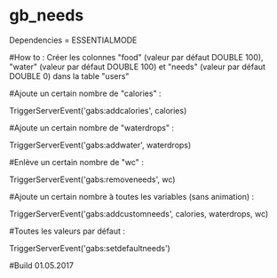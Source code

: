 # gb_needs
Dependencies = ESSENTIALMODE

#How to :
Créer les colonnes "food" (valeur par défaut DOUBLE 100), "water" (valeur par défaut DOUBLE 100) et "needs" (valeur par défaut DOUBLE 0) dans la table "users"

#Ajoute un certain nombre de "calories" :

TriggerServerEvent('gabs:addcalories', calories)

#Ajoute un certain nombre de "waterdrops" :

TriggerServerEvent('gabs:addwater', waterdrops)

#Enlève un certain nombre de "wc" :

TriggerServerEvent('gabs:removeneeds', wc)

#Ajoute un certain nombre à toutes les variables (sans animation) :

TriggerServerEvent('gabs:addcustomneeds', calories, waterdrops, wc)

#Toutes les valeurs par défaut :

TriggerServerEvent('gabs:setdefaultneeds')

#Build 01.05.2017
